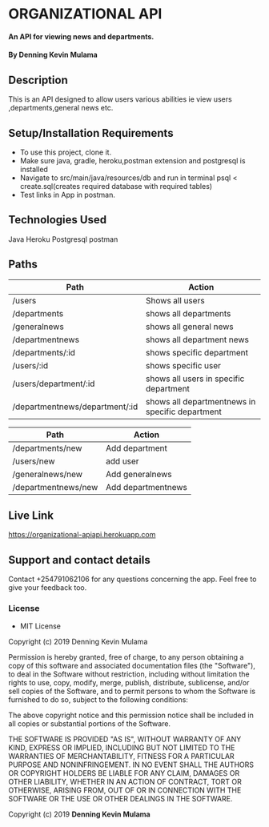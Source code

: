 # ORGANIZATIONAL API
#### An API for viewing news and departments.
#### By **Denning Kevin Mulama**

## Description
This is an API designed to allow users various abilities ie view users ,departments,general news etc.

## Setup/Installation Requirements
* To use this project, clone it.
* Make sure java, gradle, heroku,postman extension and postgresql is installed
* Navigate to src/main/java/resources/db and run in terminal psql < create.sql(creates required database with required tables)
* Test links in App in postman.
## Technologies Used
Java
Heroku
Postgresql
postman

## Paths


| Path                           | Action                                           |
| ---                            | ---                                              |
| /users                         | Shows all users                                  |
| /departments                   | shows all departments                            |
| /generalnews                   | shows all general news                           |
| /departmentnews                | shows all department news                        |
| /departments/:id               | shows specific department                        |
| /users/:id                     | shows specific user                              |
| /users/department/:id          | shows all users in specific department           |
| /departmentnews/department/:id | shows all departmentnews in specific department  |


| Path                 | Action              |
| ---                  | ---                 |
| /departments/new     | Add department      |
| /users/new           | add user            |
| /generalnews/new     | Add generalnews     |
| /departmentnews/new  | Add departmentnews  |

## Live Link
https://organizational-apiapi.herokuapp.com

## Support and contact details
Contact +254791062106 for any questions concerning the app. Feel free to give your feedback too.
### License
* MIT License

Copyright (c) 2019 Denning Kevin Mulama

Permission is hereby granted, free of charge, to any person obtaining a copy
of this software and associated documentation files (the "Software"), to deal
in the Software without restriction, including without limitation the rights
to use, copy, modify, merge, publish, distribute, sublicense, and/or sell
copies of the Software, and to permit persons to whom the Software is
furnished to do so, subject to the following conditions:

The above copyright notice and this permission notice shall be included in all
copies or substantial portions of the Software.

THE SOFTWARE IS PROVIDED "AS IS", WITHOUT WARRANTY OF ANY KIND, EXPRESS OR
IMPLIED, INCLUDING BUT NOT LIMITED TO THE WARRANTIES OF MERCHANTABILITY,
FITNESS FOR A PARTICULAR PURPOSE AND NONINFRINGEMENT. IN NO EVENT SHALL THE
AUTHORS OR COPYRIGHT HOLDERS BE LIABLE FOR ANY CLAIM, DAMAGES OR OTHER
LIABILITY, WHETHER IN AN ACTION OF CONTRACT, TORT OR OTHERWISE, ARISING FROM,
OUT OF OR IN CONNECTION WITH THE SOFTWARE OR THE USE OR OTHER DEALINGS IN THE
SOFTWARE.

Copyright (c) 2019 **Denning Kevin Mulama**
